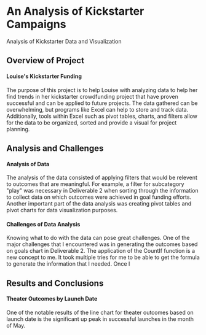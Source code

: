 # An Analysis of Kickstarter Campaigns
Analysis of Kickstarter Data and Visualization
## Overview of Project
#### Louise's Kickstarter Funding
The purpose of this project is to help Louise with analyzing data to help her find trends in her kickstarter crowdfunding project that have proven successful and can be applied to future projects. The data gathered can be overwhelming, but programs like Excel can help to store and track data. Additionally, tools within Excel such as pivot tables, charts, and filters allow for the data to be organized, sorted and provide a visual for project planning. 
## Analysis and Challenges 
#### Analysis of Data
The analysis of the data consisted of applying filters that would be relevent to outcomes that are meaningful. For example, a filter for subcategory "play" was necessary in Deliverable 2 when sorting through the information to collect data on which outcomes were achieved in goal funding efforts. Another important part of the data analysis was creating pivot tables and pivot charts for data visualization purposes. 
#### Challenges of Data Analysis
Knowing what to do with the data can pose great challenges. One of the major challenges that I encountered was in generating the outcomes based on goals chart in Deliverable 2. The application of the CountIf function is a new concept to me. It took multiple tries for me to be able to get the formula to generate the information that I needed. Once I 
## Results and Conclusions
#### Theater Outcomes by Launch Date
One of the notable results of the line chart for theater outcomes based on launch date is the significant up peak in successful launches in the month of May. 
